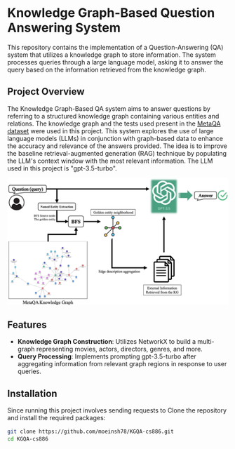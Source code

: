 # Knowledge Graph-Based Question Answering System

This repository contains the implementation of a Question-Answering (QA) system that utilizes a knowledge graph to store information. The system processes queries through a large language model, asking it to answer the query based on the information retrieved from the knowledge graph. 

## Project Overview

The Knowledge Graph-Based QA system aims to answer questions by referring to a structured knowledge graph containing various entities and relations. The knowledge graph and the tests used present in the [MetaQA dataset](https://github.com/yuyuz/MetaQA) were used in this project. This system explores the use of large language models (LLMs) in conjunction with graph-based data to enhance the accuracy and relevance of the answers provided. The idea is to improve the baseline retrieval-augmented generation (RAG) technique by populating the LLM's context window with the most relevant information. The LLM used in this project is "gpt-3.5-turbo". 


![overview_image](assets/KGQA-arch.png)

## Features

- **Knowledge Graph Construction**: Utilizes NetworkX to build a multi-graph representing movies, actors, directors, genres, and more.
- **Query Processing**: Implements prompting gpt-3.5-turbo after aggregating information from relevant graph regions in response to user queries.

## Installation

Since running this project involves sending requests to 
Clone the repository and install the required packages:

```bash
git clone https://github.com/moeinsh78/KGQA-cs886.git
cd KGQA-cs886
